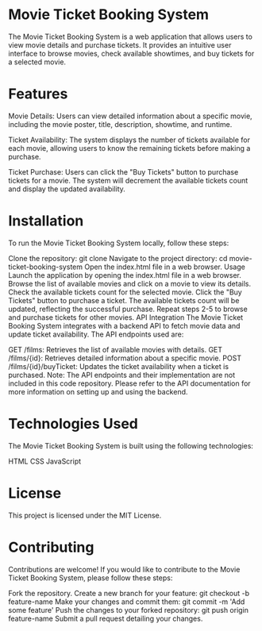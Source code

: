 # Movie Ticket Booking System
The Movie Ticket Booking System is a web application that allows users to view movie details and purchase tickets. It provides an intuitive user interface to browse movies, check available showtimes, and buy tickets for a selected movie.

# Features
Movie Details: Users can view detailed information about a specific movie, including the movie poster, title, description, showtime, and runtime.

Ticket Availability: The system displays the number of tickets available for each movie, allowing users to know the remaining tickets before making a purchase.

Ticket Purchase: Users can click the "Buy Tickets" button to purchase tickets for a movie. The system will decrement the available tickets count and display the updated availability.

# Installation
To run the Movie Ticket Booking System locally, follow these steps:

Clone the repository: git clone <repository-url>
Navigate to the project directory: cd movie-ticket-booking-system
Open the index.html file in a web browser.
Usage
Launch the application by opening the index.html file in a web browser.
Browse the list of available movies and click on a movie to view its details.
Check the available tickets count for the selected movie.
Click the "Buy Tickets" button to purchase a ticket.
The available tickets count will be updated, reflecting the successful purchase.
Repeat steps 2-5 to browse and purchase tickets for other movies.
API Integration
The Movie Ticket Booking System integrates with a backend API to fetch movie data and update ticket availability. The API endpoints used are:

GET /films: Retrieves the list of available movies with details.
GET /films/{id}: Retrieves detailed information about a specific movie.
POST /films/{id}/buyTicket: Updates the ticket availability when a ticket is purchased.
Note: The API endpoints and their implementation are not included in this code repository. Please refer to the API documentation for more information on setting up and using the backend.

# Technologies Used
The Movie Ticket Booking System is built using the following technologies:

HTML
CSS
JavaScript

# License
This project is licensed under the MIT License.

# Contributing
Contributions are welcome! If you would like to contribute to the Movie Ticket Booking System, please follow these steps:

Fork the repository.
Create a new branch for your feature: git checkout -b feature-name
Make your changes and commit them: git commit -m 'Add some feature'
Push the changes to your forked repository: git push origin feature-name
Submit a pull request detailing your changes.
